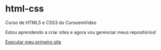 # html-css
Curso de HTML5 e CSS3 do CursoemVideo

Estou aprendendo a criar sites e agora vou gerenciar meus repositórios!

<a href="https://pedrohenrique-cod.github.io/surgimento-rockstar/" target="_blank"> Executar meu primeiro site</a>
